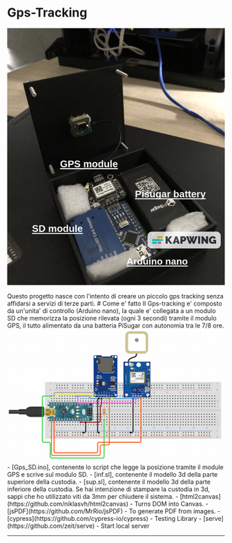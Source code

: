 # Gps-Tracking
<p align="center"><img src="4.jpeg"></p>
Questo progetto nasce con l'intento di creare un piccolo gps tracking senza affidarsi a servizi di terze parti. 
# Come e' fatto
Il Gps-tracking e' composto da un'unita' di controllo (Arduino nano), la quale e' collegata a un modulo SD che memorizza la posizione rilevata (ogni 3 secondi) tramite il modulo GPS, il tutto alimentato da una batteria PiSugar con autonomia tra le 7/8 ore.
<img src="scheme.png">
- [Gps_SD.ino], contenente lo script che legge la posizione tramite il module GPS e scrive sul modulo SD.
- [inf.sl], contenente il modello 3d della parte superiore della custodia.
- [sup.sl], contenente il modello 3d della parte inferiore della custodia.
Se hai intenzione di stampare la custodia in  3d, sappi che ho utilizzato viti da 3mm per chiudere il sistema.
- [html2canvas](https://github.com/niklasvh/html2canvas) - Turns DOM into Canvas.
- [jsPDF](https://github.com/MrRio/jsPDF) - To generate PDF from images.
- [cypress](https://github.com/cypress-io/cypress) - Testing Library
- [serve](https://github.com/zeit/serve) - Start local server

---
